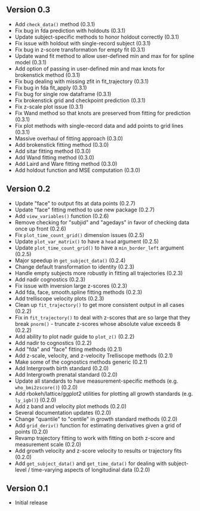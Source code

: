 Version 0.3
----------------------------------------------------------------------

- Add `check_data()` method (0.3.1)
- Fix bug in fda prediction with holdouts (0.3.1)
- Update subject-specific methods to honor holdout correctly (0.3.1)
- Fix issue with holdout with single-record subject (0.3.1)
- Fix bug in z-score transformation for empty fit (0.3.1)
- Update wand fit method to allow user-defined min and max for for spline model (0.3.1)
- Add option of passing in user-defined min and max knots for brokenstick method (0.3.1)
- Fix bug dealing with missing zfit in fit_trajectory (0.3.1)
- Fix bug in fda fit_apply (0.3.1)
- Fix bug for single row dataframe (0.3.1)
- Fix brokenstick grid and checkpoint prediction (0.3.1)
- Fix z-scale plot issue (0.3.1)
- Fix Wand method so that knots are preserved from fitting for prediction (0.3.1)
- Fix plot methods with single-record data and add points to grid lines (0.3.1)
- Massive overhaul of fitting approach (0.3.0)
- Add brokenstick fitting method (0.3.0)
- Add sitar fitting method (0.3.0)
- Add Wand fitting method (0.3.0)
- Add Laird and Ware fitting method (0.3.0)
- Add holdout function and MSE computation (0.3.0)

Version 0.2
----------------------------------------------------------------------

- Update "face" to output fits at data points (0.2.7)
- Update "face" fitting method to use new package (0.2.7)
- Add `view_variables()` function (0.2.6)
- Remove checking for "subjid" and "agedays" in favor of checking data once up front (0.2.6)
- Fix `plot_time_count_grid()` dimension issues (0.2.5)
- Update `plot_var_matrix()` to have a `head` argument (0.2.5)
- Update `plot_time_count_grid()` to have a `min_border_left` argument (0.2.5)
- Major speedup in `get_subject_data()` (0.2.4)
- Change default transformation to identity (0.2.3)
- Handle empty subjects more robustly in fitting all trajectories (0.2.3)
- Add nadir cognostics (0.2.3)
- Fix issue with inversion large z-scores (0.2.3)
- Add fda, face, smooth.spline fitting methods  (0.2.3)
- Add trelliscope velocity plots (0.2.3)
- Clean up `fit_trajectory()` to get more consistent output in all cases (0.2.2)
- Fix in `fit_trajectory()` to deal with z-scores that are so large that they break `pnorm()` - truncate z-scores whose absolute value exceeds 8 (0.2.2)
- Add ability to plot nadir guide to `plot_z()` (0.2.2)
- Add nadir to cognostics (0.2.2)
- Add "fda" and "face" fitting methods (0.2.1)
- Add z-scale, velocity, and z-velocity Trelliscope methods (0.2.1)
- Make some of the cognostics methods generic (0.2.1)
- Add Intergrowth birth standard (0.2.0)
- Add Intergrowth prenatal standard (0.2.0)
- Update all standards to have measurement-specific methods (e.g. `who_bmi2zscore()`) (0.2.0)
- Add rbokeh/lattice/ggplot2 utilities for plotting all growth standards (e.g. `ly_igb()`) (0.2.0)
- Add z band and velocity plot methods (0.2.0)
- Several documentation updates (0.2.0)
- Change "quantile" to "centile" in growth standard methods (0.2.0)
- Add `grid_deriv()` function for estimating derivatives given a grid of points (0.2.0)
- Revamp trajectory fitting to work with fitting on both z-score and measurement scale (0.2.0)
- Add growth velocity and z-score velocity to results or trajectory fits (0.2.0)
- Add `get_subject_data()` and `get_time_data()` for dealing with subject-level / time-varying aspects of longitudinal data (0.2.0)

Version 0.1
----------------------------------------------------------------------

- Initial release

